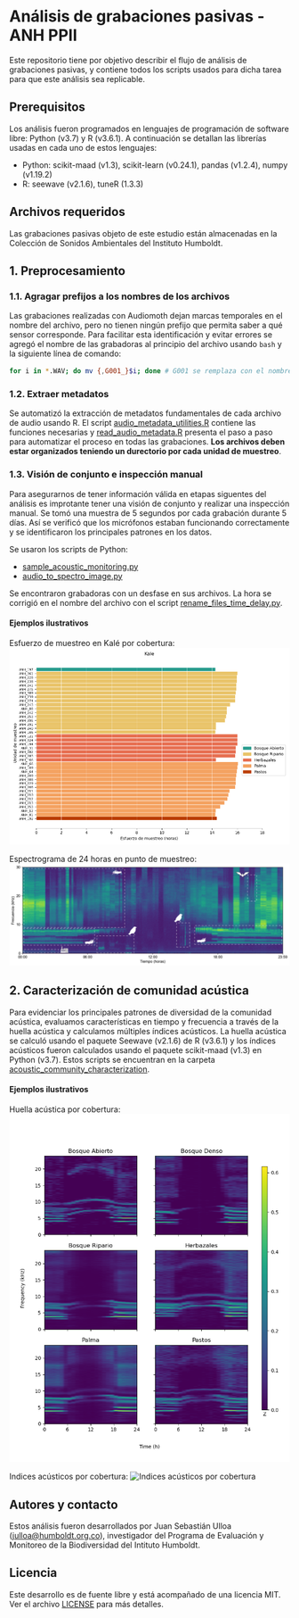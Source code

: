 # Análisis de grabaciones pasivas - ANH PPII

Este repositorio tiene por objetivo describir el flujo de análisis de grabaciones pasivas, y
contiene todos los scripts usados para dicha tarea para que este análisis sea replicable.

## Prerequisitos
Los análisis fueron programados en lenguajes de programación de software libre: Python (v3.7) y R (v3.6.1).
A continuación se detallan las librerías usadas en cada uno de estos lenguajes:

- Python: scikit-maad (v1.3), scikit-learn (v0.24.1), pandas (v1.2.4), numpy (v1.19.2)
- R: seewave (v2.1.6), tuneR (1.3.3)

## Archivos requeridos
Las grabaciones pasivas objeto de este estudio están almacenadas en la Colección de Sonidos Ambientales del Instituto Humboldt.

## 1. Preprocesamiento

### 1.1. Agragar prefijos a los nombres de los archivos
Las grabaciones realizadas con Audiomoth dejan marcas temporales en el nombre del archivo,
pero no tienen ningún prefijo que permita saber a qué sensor corresponde. Para facilitar esta identificación y evitar errores se agregó el nombre de las grabadoras al principio del archivo usando `bash` 
y la siguiente línea de comando:

```bash
for i in *.WAV; do mv {,G001_}$i; done # G001 se remplaza con el nombre correspondiente
```

### 1.2. Extraer metadatos
Se automatizó la extracción de metadatos fundamentales de cada archivo de audio usando R.
El script [audio_metadata_utilities.R](aguas_altas/preprocessing/audio_metadata_utilities.R) contiene las funciones
necesarias y [read_audio_metadata.R](aguas_altas/preprocessing/read_audio_metadata.R) presenta el paso a paso para
automatizar el proceso en todas las grabaciones. **Los archivos deben estar organizados 
teniendo un durectorio por cada unidad de muestreo**.

### 1.3. Visión de conjunto e inspección manual
Para asegurarnos de tener información válida en etapas siguentes del análisis es improtante
tener una visión de conjunto y realizar una inspección manual. Se tomó una muestra de 
5 segundos por cada grabación durante 5 días. Así se verificó que los micrófonos estaban
funcionando correctamente y se identificaron los principales patrones en los datos.

Se usaron los scripts de Python:
- [sample_acoustic_monitoring.py](aguas_altas/preprocessing/sample_acoustic_monitoring.py)
- [audio_to_spectro_image.py](aguas_altas/preprocessing/audio_to_spectro_image.py)

Se encontraron grabadoras con un desfase en sus archivos. La hora se corrigió en el 
nombre del archivo con el script [rename_files_time_delay.py](aguas_altas/preprocessing/rename_files_time_delay.py).

#### Ejemplos ilustrativos
Esfuerzo de muestreo en Kalé por cobertura:
![Esfuerzo de muestreo por cobertura](aguas_altas/preprocessing/figures/esfuerzo_muestreo_kale.png)

Espectrograma de 24 horas en punto de muestreo:
![Espectrograma de 24 horas en punto de muestreo](aguas_altas/preprocessing/figures/G001_palma.png)

## 2. Caracterización de comunidad acústica
Para evidenciar los principales patrones de diversidad de la comunidad acústica, evaluamos características en tiempo y frecuencia a través de la huella acústica y calculamos múltiples índices acústicos. La huella acústica se calculó usando el paquete Seewave (v2.1.6) de R (v3.6.1) y los índices acústicos fueron calculados usando el paquete scikit-maad (v1.3) en Python (v3.7). Estos scripts se encuentran en la carpeta [acoustic_community_characterization](aguas_altas/acoustic_community_characterization).

#### Ejemplos ilustrativos
Huella acústica por cobertura:
![Huella acústica por cobertura](aguas_altas/acoustic_community_characterization/graphical_soundscapes/figures/mean_graphical_soundscapes_per_cover.png)

Indices acústicos por cobertura:
![Indices acústicos por cobertura](aguas_altas/acoustic_community_characterization/graphical_soundscapes/figures/dial_acoustic_indices_no_rain.png)


## Autores y contacto
Estos análisis fueron desarrollados por Juan Sebastián Ulloa (julloa@humboldt.org.co), investigador del Programa de Evaluación y Monitoreo de la Biodiversidad del Intituto Humboldt.

## Licencia
Este desarrollo es de fuente libre y está acompañado de una licencia MIT. Ver el archivo [LICENSE](LICENSE) para más detalles.
